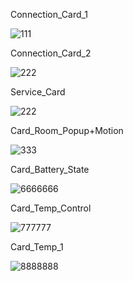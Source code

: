 Connection_Card_1

![111](https://user-images.githubusercontent.com/73241309/145098095-feef6705-97ac-4b6f-a6fc-fa6e169c28a5.PNG)

Connection_Card_2

![222](https://user-images.githubusercontent.com/73241309/145099421-0f9623e2-34c7-417b-b4c5-e02be9dec83b.PNG)


Service_Card

![222](https://user-images.githubusercontent.com/73241309/145098919-6cdb90b8-c0ca-4007-9657-ed4c8bb25974.PNG)


Card_Room_Popup+Motion

![333](https://user-images.githubusercontent.com/73241309/145102418-8612a8d3-e664-4236-8d1b-8b07507c994a.PNG)

Card_Battery_State

![6666666](https://user-images.githubusercontent.com/73241309/145116235-b7155590-ee9a-4330-8f6e-df1d71970c52.PNG)

Card_Temp_Control

![777777](https://user-images.githubusercontent.com/73241309/145116783-fafd7e53-1371-4e0a-a885-575dc5ed7bf2.PNG)

Card_Temp_1

![8888888](https://user-images.githubusercontent.com/73241309/145117048-00c408ea-fda0-48f8-827d-d7ee835a3856.PNG)
